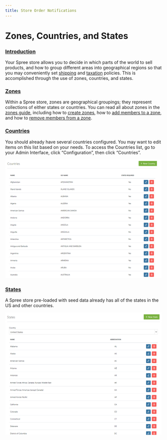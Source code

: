 ```yaml
---
title: Store Order Notifications
---
```


# Zones, Countries, and States

### [Introduction](zones-countries-states.md#introduction) <a id="introduction"></a>

Your Spree store allows you to decide in which parts of the world to sell products, and how to group different areas into geographical regions so that you may conveniently set [shipping](../shipments/shipments-description.md) and [taxation](taxes.md#zones) policies. This is accomplished through the use of zones, countries, and states.

### [Zones](zones-countries-states.md#zones) <a id="zones"></a>

Within a Spree store, zones are geographical groupings; they represent collections of either states or countries. You can read all about zones in the [zones guide](../shipments/zones.md#zones), including how to [create zones](../shipments/zones.md#creating-a-zone), how to [add members to a zone](../shipments/zones.md#adding-members-to-a-zone), and how to [remove members from a zone](../shipments/zones.md#removing-members-from-a-zone).

### [Countries](zones-countries-states.md#countries) <a id="countries"></a>

You should already have several countries configured. You may want to edit items on this list based on your needs. To access the Countries list, go to your Admin Interface, click “Configuration”, then click “Countries”.

![Countries List](../.gitbook/assets/image%20%2822%29.png)

### [States](zones-countries-states.md#states) <a id="states"></a>

A Spree store pre-loaded with seed data already has all of the states in the US and other countries.

![US States](../.gitbook/assets/image%20%2821%29.png)

